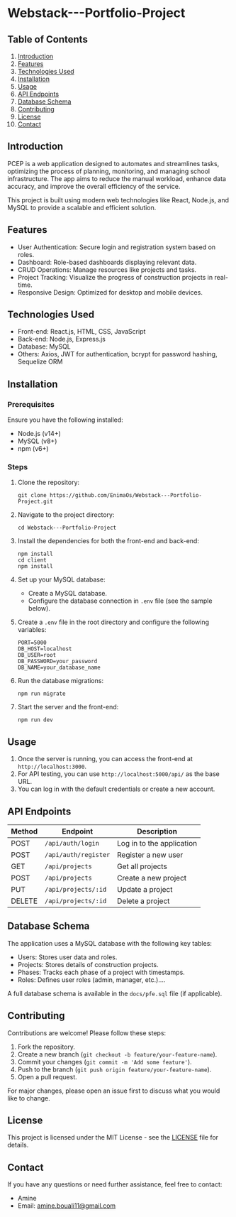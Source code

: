 # Webstack---Portfolio-Project

## Table of Contents
1. [Introduction](#introduction)
2. [Features](#features)
3. [Technologies Used](#technologies-used)
4. [Installation](#installation)
5. [Usage](#usage)
6. [API Endpoints](#api-endpoints)
7. [Database Schema](#database-schema)
8. [Contributing](#contributing)
9. [License](#license)
10. [Contact](#contact)



## Introduction
PCEP is a web application designed to automates and streamlines tasks, optimizing the process of planning, monitoring, and managing school infrastructure. The app aims to reduce the manual workload, enhance data accuracy, and improve the overall efficiency of the service.

This project is built using modern web technologies like React, Node.js, and MySQL to provide a scalable and efficient solution.

## Features
- User Authentication: Secure login and registration system based on roles.
- Dashboard: Role-based dashboards displaying relevant data.
- CRUD Operations: Manage resources like projects and tasks.
- Project Tracking: Visualize the progress of construction projects in real-time.
- Responsive Design: Optimized for desktop and mobile devices.

## Technologies Used
- Front-end: React.js, HTML, CSS, JavaScript
- Back-end: Node.js, Express.js
- Database: MySQL
- Others: Axios, JWT for authentication, bcrypt for password hashing, Sequelize ORM

## Installation

### Prerequisites
Ensure you have the following installed:
- Node.js (v14+)
- MySQL (v8+)
- npm (v6+)

### Steps
1. Clone the repository:
   ```
   git clone https://github.com/EnimaOs/Webstack---Portfolio-Project.git
   ```
2. Navigate to the project directory:
   ```
   cd Webstack---Portfolio-Project
   ```
3. Install the dependencies for both the front-end and back-end:
   ```
   npm install
   cd client
   npm install
   ```

4. Set up your MySQL database:
   - Create a MySQL database.
   - Configure the database connection in `.env` file (see the sample below).

5. Create a `.env` file in the root directory and configure the following variables:
   ```env
   PORT=5000
   DB_HOST=localhost
   DB_USER=root
   DB_PASSWORD=your_password
   DB_NAME=your_database_name

   ```

6. Run the database migrations:
   ```
   npm run migrate
   ```

7. Start the server and the front-end:
   ```
   npm run dev
   ```

## Usage
1. Once the server is running, you can access the front-end at `http://localhost:3000`.
2. For API testing, you can use `http://localhost:5000/api/` as the base URL.
3. You can log in with the default credentials or create a new account.

## API Endpoints
| Method | Endpoint                       | Description                      |
|--------|--------------------------------|----------------------------------|
| POST   | `/api/auth/login`              | Log in to the application        |
| POST   | `/api/auth/register`           | Register a new user              |
| GET    | `/api/projects`                | Get all projects                 |
| POST   | `/api/projects`                | Create a new project             |
| PUT    | `/api/projects/:id`            | Update a project                 |
| DELETE | `/api/projects/:id`            | Delete a project                 |



## Database Schema
The application uses a MySQL database with the following key tables:
- Users: Stores user data and roles.
- Projects: Stores details of construction projects.
- Phases: Tracks each phase of a project with timestamps.
- Roles: Defines user roles (admin, manager, etc.)....

A full database schema is available in the `docs/pfe.sql` file (if applicable).

## Contributing
Contributions are welcome! Please follow these steps:
1. Fork the repository.
2. Create a new branch (`git checkout -b feature/your-feature-name`).
3. Commit your changes (`git commit -m 'Add some feature'`).
4. Push to the branch (`git push origin feature/your-feature-name`).
5. Open a pull request.

For major changes, please open an issue first to discuss what you would like to change.

## License
This project is licensed under the MIT License - see the [LICENSE](LICENSE) file for details.

## Contact
If you have any questions or need further assistance, feel free to contact:
- Amine
- Email: amine.bouali11@gmail.com

